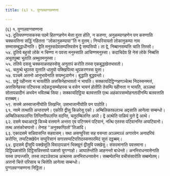 ```yaml
---
title: (६) १. पुग्गलवग्गवण्णना

---
```

(६) १. पुग्गलवग्गवण्णना  
५३. दुतियपण्णासकस्स पठमे हितग्गहणेन मेत्ता वुत्ता होति, न करुणा, अनुकम्पागहणेन पन करुणाति चक्कवत्तिना सद्धिं गहितत्ता ‘‘लोकानुकम्पाया’’ति न वुत्तम्। निप्परियायतो लोकानुकम्पा नाम सम्मासम्बुद्धाधीनाति। द्वेति मनुस्सदेवसम्पत्तिवसेन द्वे सम्पत्तियो। ता द्वे, निब्बानसम्पत्ति चाति तिस्सो।  
५४. दुतिये बहुसो लोके न चिण्णा न पवत्ता मनुस्साति आचिण्णमनुस्सा। कदाचिदेव हि नेसं लोके निब्बत्ति अभूतपुब्बा भूताति अब्भुतमनुस्सा।  
५५. ततिये दससु चक्कवाळसहस्सेसु अनुतापं करोति तस्स एकबुद्धखेत्तभावतो।  
५६. चतुत्थे थूपस्स युत्ताति धातुयो पक्खिपित्वा थूपकरणस्स युत्ता।  
५७. पञ्चमे अत्तनो आनुभावेनाति सयम्भुञाणेन। बुद्धाति बुद्धवन्तो।  
५८. छट्ठे पहीनत्ता न भायतीति अत्तसिनेहाभावतो न भायति। सक्कायदिट्ठिग्गहणञ्चेत्थ निदस्सनमत्तं, अत्तसिनेहस्स पटिघस्स तदेकट्ठसम्मोहस्स च वसेन भायनं होतीति तेसम्पि पहीनत्ता न भायति, अञ्ञथा सोतापन्नादीनं अभयेन भवितब्बं सिया। सक्कायदिट्ठिया बलवत्ताति एत्थ अहंकारसम्मोहनतादीनम्पि बलवत्ताति वत्तब्बम्।  
५९. सत्तमे अस्साजानीयोति लिखन्ति, उसभाजानीयोति पन पाठोति।  
६१. नवमे तत्थाति अन्तरापणे। एकोति द्वीसु किन्नरेसु एको। अम्बिलिकाफलञ्च अद्दसाति आनेत्वा सम्बन्धो। अम्बिलिकाफलन्ति तिन्तिणीफलन्ति वदन्ति, चतुरम्बिलन्ति अपरे। द्वे अत्थेति पाळियं वुत्ते द्वे अत्थे।  
६२. दसमे यथाआरद्धे किच्चे वत्तमाने अन्तरा एव पटिगमनं पटिवानं, नत्थि एतस्स पटिवानन्ति अप्पटिवानो। तत्थ असंकोचप्पत्तो। तेनाह ‘‘अनुक्कण्ठितो’’तिआदि।  
६३. एकादसमे सन्निवासन्ति सहवासम्। यथा असप्पुरिसा सह वसन्ता अञ्ञमञ्ञं अगारवेन अनादरियं करोन्ति, तप्पटिक्खेपेन सप्पुरिसानं सगारवप्पटिपत्तिदस्सनपरमिदं सुत्तं दट्ठब्बम्।  
६४. द्वादसमे द्वीसुपि पक्खेसूति विवादापन्नानं भिक्खूनं द्वीसुपि पक्खेसु। संसरमानाति पवत्तमाना। दिट्ठिपळासोति दिट्ठिसन्निस्सयो पळासो युगग्गाहो। आघातेन्तोति आहनन्तो बाधेन्तो। अनभिराधनवसेनाति यस्स उप्पज्जति, तस्स तदञ्ञेसञ्च अत्थस्स अनभिराधनवसेन। सब्बम्पेतन्ति वचीसंसारोति सब्बम्पेतम्। अत्तनो चित्ते परिसाय च चित्तेति आनेत्वा सम्बन्धो।  
पुग्गलवग्गवण्णना निट्ठिता।  